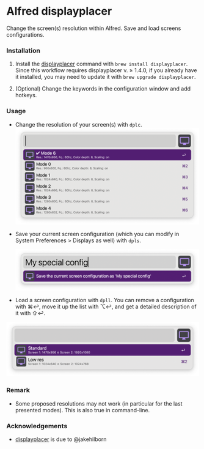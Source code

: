 # Alfred displayplacer

Change the screen(s) resolution within Alfred.
Save and load screens configurations.

### Installation

1. Install the [displayplacer](https://github.com/jakehilborn/displayplacer) command with `brew install displayplacer`.
Since this workflow requires displayplacer v. ≥ 1.4.0, if you already have it installed, you may need to update it with `brew upgrade displayplacer`.

2. (Optional) Change the keywords in the configuration window and add hotkeys.

### Usage

- Change the resolution of your screen(s) with `dplc`.
  <img width="764" alt="" src="/images/Capture2.png"/>

- Save your current screen configuration (which you can modify in System Preferences > Displays as well) with `dpls`.
  
  <img width="764" alt="" src="/images/Capture1.png"/>

- Load a screen configuration with `dpll`. You can remove a configuration with ⌘↩, move it up the list with ⌥↩, and get a detailed description of it with ⇧↩.
<img width="764" alt="" src="/images/Capture3.png"/>

### Remark

- Some proposed resolutions may not work (in particular for the last presented modes). This is also true in command-line.

### Acknowledgements

- [displayplacer](https://github.com/jakehilborn/displayplacer) is due to @jakehilborn
